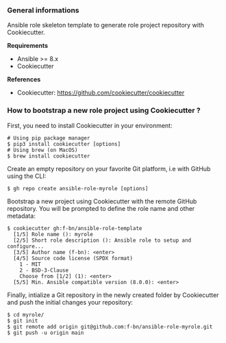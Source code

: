 ### General informations

Ansible role skeleton template to generate role project repository with Cookiecutter.

**Requirements**

  - Ansible >= 8.x
  - Cookiecutter

**References**

  - Cookiecutter: https://github.com/cookiecutter/cookiecutter

### How to bootstrap a new role project using Cookiecutter ?

First, you need to install Cookiecutter in your environment:

```shell
# Using pip package manager
$ pip3 install cookiecutter [options]
# Using brew (on MacOS)
$ brew install cookiecutter
```

Create an empty repository on your favorite Git platform, i.e with GitHub using the CLI:

```shell
$ gh repo create ansible-role-myrole [options]
```

Bootstrap a new project using Cookiecutter with the remote GitHub repository. You will be prompted to define the role name and other metadata:

```shell
$ cookiecutter gh:f-bn/ansible-role-template
  [1/5] Role name (): myrole
  [2/5] Short role description (): Ansible role to setup and configure...
  [3/5] Author name (f-bn): <enter>
  [4/5] Source code license (SPDX format)
    1 - MIT
    2 - BSD-3-Clause
    Choose from [1/2] (1): <enter>
  [5/5] Min. Ansible compatible version (8.0.0): <enter>
```

Finally, intialize a Git repository in the newly created folder by Cookiecutter and push the initial changes your repository:

```shell
$ cd myrole/
$ git init
$ git remote add origin git@github.com:f-bn/ansible-role-myrole.git
$ git push -u origin main
```
